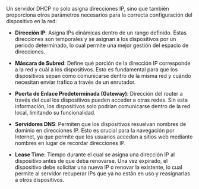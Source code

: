 Un servidor DHCP no solo asigna direcciones IP, sino que también proporciona otros parámetros necesarios para la correcta configuración del dispositivo en la red:

- **Dirección IP**: Asigna IPs dinámicas dentro de un rango definido. Estas direcciones son temporales y se asignan a los dispositivos por un periodo determinado, lo cual permite una mejor gestión del espacio de direcciones.
  
- **Máscara de Subred**: Define qué porción de la dirección IP corresponde a la red y cuál a los dispositivos. Esto es fundamental para que los dispositivos sepan cómo comunicarse dentro de la misma red y cuándo necesitan enviar tráfico a través de un enrutador.
  
- **Puerta de Enlace Predeterminada (Gateway)**: Dirección del router a través del cual los dispositivos pueden acceder a otras redes. Sin esta información, los dispositivos solo podrían comunicarse dentro de la red local, limitando su funcionalidad.
  
- **Servidores DNS**: Permiten que los dispositivos resuelvan nombres de dominio en direcciones IP. Esto es crucial para la navegación por Internet, ya que permite que los usuarios accedan a sitios web mediante nombres en lugar de recordar direcciones IP.
  
- **Lease Time**: Tiempo durante el cual se asigna una dirección IP al dispositivo antes de que deba renovarse. Una vez expirado, el dispositivo debe solicitar una nueva IP o renovar la existente, lo cual permite al servidor recuperar IPs que ya no están en uso y reasignarlas a otros dispositivos.